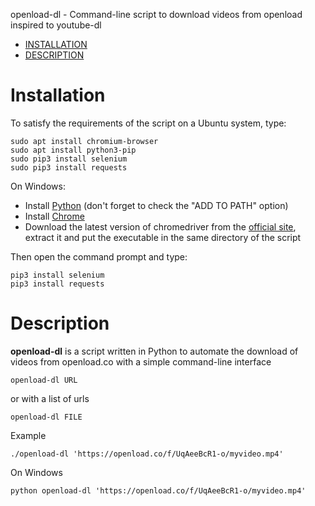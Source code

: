 openload-dl - Command-line script to download videos from openload inspired to youtube-dl


- [INSTALLATION](#installation)
- [DESCRIPTION](#description)


# Installation

To satisfy the requirements of the script on a Ubuntu system, type:

    sudo apt install chromium-browser
    sudo apt install python3-pip
    sudo pip3 install selenium
    sudo pip3 install requests



On Windows:
- Install [Python](https://www.python.org/downloads/) (don't forget to check the "ADD TO PATH" option)
- Install [Chrome](https://www.google.com/chrome/)
- Download the latest version of chromedriver from the [official site](http://chromedriver.chromium.org/downloads), extract it and put the executable in the same directory of the script 

Then open the command prompt and type:

    pip3 install selenium
    pip3 install requests


# Description
**openload-dl** is a script written in Python to automate the download of videos from openload.co with a simple command-line interface

    openload-dl URL

or with a list of urls

    openload-dl FILE

Example

    ./openload-dl 'https://openload.co/f/UqAeeBcR1-o/myvideo.mp4'

On Windows

    python openload-dl 'https://openload.co/f/UqAeeBcR1-o/myvideo.mp4'
